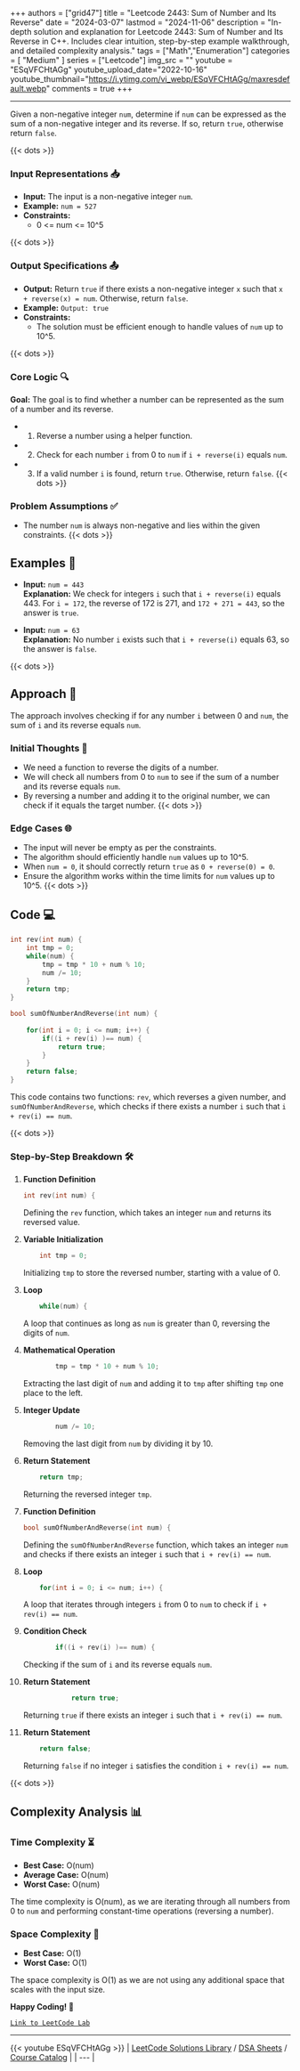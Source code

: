 
+++
authors = ["grid47"]
title = "Leetcode 2443: Sum of Number and Its Reverse"
date = "2024-03-07"
lastmod = "2024-11-06"
description = "In-depth solution and explanation for Leetcode 2443: Sum of Number and Its Reverse in C++. Includes clear intuition, step-by-step example walkthrough, and detailed complexity analysis."
tags = ["Math","Enumeration"]
categories = [
    "Medium"
]
series = ["Leetcode"]
img_src = ""
youtube = "ESqVFCHtAGg"
youtube_upload_date="2022-10-16"
youtube_thumbnail="https://i.ytimg.com/vi_webp/ESqVFCHtAGg/maxresdefault.webp"
comments = true
+++



---
Given a non-negative integer `num`, determine if `num` can be expressed as the sum of a non-negative integer and its reverse. If so, return `true`, otherwise return `false`.
<!--more-->
{{< dots >}}
### Input Representations 📥
- **Input:** The input is a non-negative integer `num`.
- **Example:** `num = 527`
- **Constraints:**
	- 0 <= num <= 10^5

{{< dots >}}
### Output Specifications 📤
- **Output:** Return `true` if there exists a non-negative integer `x` such that `x + reverse(x) = num`. Otherwise, return `false`.
- **Example:** `Output: true`
- **Constraints:**
	- The solution must be efficient enough to handle values of `num` up to 10^5.

{{< dots >}}
### Core Logic 🔍
**Goal:** The goal is to find whether a number can be represented as the sum of a number and its reverse.

- 1. Reverse a number using a helper function.
- 2. Check for each number `i` from 0 to `num` if `i + reverse(i)` equals `num`.
- 3. If a valid number `i` is found, return `true`. Otherwise, return `false`.
{{< dots >}}
### Problem Assumptions ✅
- The number `num` is always non-negative and lies within the given constraints.
{{< dots >}}
## Examples 🧩
- **Input:** `num = 443`  \
  **Explanation:** We check for integers `i` such that `i + reverse(i)` equals 443. For `i = 172`, the reverse of 172 is 271, and `172 + 271 = 443`, so the answer is `true`.

- **Input:** `num = 63`  \
  **Explanation:** No number `i` exists such that `i + reverse(i)` equals 63, so the answer is `false`.

{{< dots >}}
## Approach 🚀
The approach involves checking if for any number `i` between 0 and `num`, the sum of `i` and its reverse equals `num`.

### Initial Thoughts 💭
- We need a function to reverse the digits of a number.
- We will check all numbers from 0 to `num` to see if the sum of a number and its reverse equals `num`.
- By reversing a number and adding it to the original number, we can check if it equals the target number.
{{< dots >}}
### Edge Cases 🌐
- The input will never be empty as per the constraints.
- The algorithm should efficiently handle `num` values up to 10^5.
- When `num = 0`, it should correctly return `true` as `0 + reverse(0) = 0`.
- Ensure the algorithm works within the time limits for `num` values up to 10^5.
{{< dots >}}
## Code 💻
```cpp
int rev(int num) {
    int tmp = 0;
    while(num) {
        tmp = tmp * 10 + num % 10;
        num /= 10;
    }
    return tmp;
}

bool sumOfNumberAndReverse(int num) {
    
    for(int i = 0; i <= num; i++) {
        if((i + rev(i) )== num) {
            return true;
        }
    }
    return false;
}
```

This code contains two functions: `rev`, which reverses a given number, and `sumOfNumberAndReverse`, which checks if there exists a number `i` such that `i + rev(i) == num`.

{{< dots >}}
### Step-by-Step Breakdown 🛠️
1. **Function Definition**
	```cpp
	int rev(int num) {
	```
	Defining the `rev` function, which takes an integer `num` and returns its reversed value.

2. **Variable Initialization**
	```cpp
	    int tmp = 0;
	```
	Initializing `tmp` to store the reversed number, starting with a value of 0.

3. **Loop**
	```cpp
	    while(num) {
	```
	A loop that continues as long as `num` is greater than 0, reversing the digits of `num`.

4. **Mathematical Operation**
	```cpp
	        tmp = tmp * 10 + num % 10;
	```
	Extracting the last digit of `num` and adding it to `tmp` after shifting `tmp` one place to the left.

5. **Integer Update**
	```cpp
	        num /= 10;
	```
	Removing the last digit from `num` by dividing it by 10.

6. **Return Statement**
	```cpp
	    return tmp;
	```
	Returning the reversed integer `tmp`.

7. **Function Definition**
	```cpp
	bool sumOfNumberAndReverse(int num) {
	```
	Defining the `sumOfNumberAndReverse` function, which takes an integer `num` and checks if there exists an integer `i` such that `i + rev(i) == num`.

8. **Loop**
	```cpp
	    for(int i = 0; i <= num; i++) {
	```
	A loop that iterates through integers `i` from 0 to `num` to check if `i + rev(i) == num`.

9. **Condition Check**
	```cpp
	        if((i + rev(i) )== num) {
	```
	Checking if the sum of `i` and its reverse equals `num`.

10. **Return Statement**
	```cpp
	            return true;
	```
	Returning `true` if there exists an integer `i` such that `i + rev(i) == num`.

11. **Return Statement**
	```cpp
	    return false;
	```
	Returning `false` if no integer `i` satisfies the condition `i + rev(i) == num`.

{{< dots >}}
## Complexity Analysis 📊
### Time Complexity ⏳
- **Best Case:** O(num)
- **Average Case:** O(num)
- **Worst Case:** O(num)

The time complexity is O(num), as we are iterating through all numbers from 0 to `num` and performing constant-time operations (reversing a number).

### Space Complexity 💾
- **Best Case:** O(1)
- **Worst Case:** O(1)

The space complexity is O(1) as we are not using any additional space that scales with the input size.

**Happy Coding! 🎉**


[`Link to LeetCode Lab`](https://leetcode.com/problems/sum-of-number-and-its-reverse/description/)

---
{{< youtube ESqVFCHtAGg >}}
| [LeetCode Solutions Library](https://grid47.xyz/leetcode/) / [DSA Sheets](https://grid47.xyz/sheets/) / [Course Catalog](https://grid47.xyz/courses/) |
| --- |
